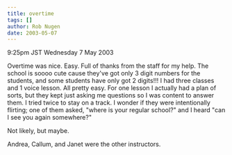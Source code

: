 ```yaml
---
title: overtime
tags: []
author: Rob Nugen
date: 2003-05-07
---
```


<p class=date>9:25pm JST Wednesday 7 May 2003</p>

<p>Overtime was nice.  Easy.  Full of thanks from the staff for my
help.  The school is soooo cute cause they've got only 3 digit numbers
for the students, and some students have only got 2 digits!!!  I had
three classes and 1 voice lesson.  All pretty easy.  For one lesson I
actually had a plan of sorts, but they kept just asking me questions
so I was content to answer them.  I tried twice to stay on a track.  I
wonder if they were intentionally flirting; one of them asked, "where
is your regular school?" and I heard "can I see you again
somewhere?"</p>

<p>Not likely, but maybe.</p>

<p>Andrea, Callum, and Janet were the other instructors.</p>
